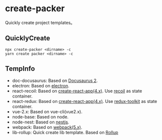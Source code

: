 # create-packer

Quickly create project templates。

## QuicklyCreate

```shell
npx create-packer <dirname> -c
yarn create packer <dirname> -c
```

## TempInfo

-   doc-docusaurus: Based on [Docusaurus 2](https://v2.docusaurus.io/).
-   electron: Based on [electron](https://electronjs.org).
-   react-recoil: Based on [create-react-app(4.x)](https://create-react-app.dev/). Use [recoil](https://recoiljs.org/) as state container.
-   react-redux: Based on [create-react-app(4.x)](https://create-react-app.dev/). Use [redux-toolkit](https://redux-toolkit.js.org/) as state container.
-   vue-2.x: Based on vue-cli(vue2.x).
-   node-base: Based on node.
-   node-nest: Based on [nestjs](https://docs.nestjs.com/).
-   webpack: Based on [webpack(5.x)](https://webpack.js.org/).
-   lib-rollup: Quick create lib template. Based on [Rollup](https://github.com/rollup/rollup)
